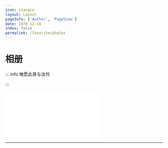 ```yaml
---
icon: xiangce
layout: Layout
pageInfo: ['Author', 'PageView']
date: 1978-12-18
index: false
permalink: /favorite/photos
---
```


# 相册

::: info 唯愿此景与汝共

:::

![必应壁纸 Api](./BingImgApi.md)

---
